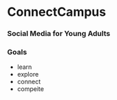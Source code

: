 # ConnectCampus

### Social Media for Young Adults
### Goals
- learn
- explore
- connect
- compeite
